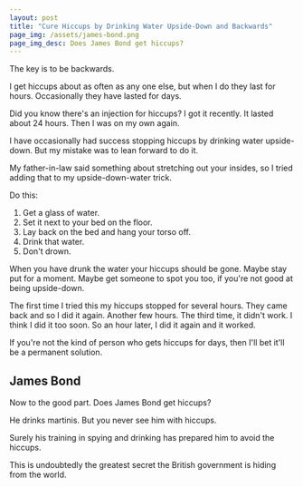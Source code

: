 ```yaml
---
layout: post
title: "Cure Hiccups by Drinking Water Upside-Down and Backwards"
page_img: /assets/james-bond.png
page_img_desc: Does James Bond get hiccups?
---
```


The key is to be backwards.

I get hiccups about as often as any one else, but when I do they last for hours. Occasionally they have lasted for days.

Did you know there's an injection for hiccups? I got it recently. It lasted about 24 hours. Then I was on my own again.

I have occasionally had success stopping hiccups by drinking water upside-down. But my mistake was to lean forward to do it.

My father-in-law said something about stretching out your insides, so I tried adding that to my upside-down-water trick.

Do this:

1. Get a glass of water. 
2. Set it next to your bed on the floor. 
3. Lay back on the bed and hang your torso off. 
4. Drink that water. 
5. Don't drown.

When you have drunk the water your hiccups should be gone. Maybe stay put for a moment. Maybe get someone to spot you too, if you're not good at being upside-down.

The first time I tried this my hiccups stopped for several hours. They came back and so I did it again. Another few hours. The third time, it didn't work. I think I did it too soon. So an hour later, I did it again and it worked.

If you're not the kind of person who gets hiccups for days, then I'll bet it'll be a permanent solution.

## James Bond

Now to the good part. Does James Bond get hiccups?

He drinks martinis. But you never see him with hiccups.

Surely his training in spying and drinking has prepared him to avoid the hiccups.

This is undoubtedly the greatest secret the British government is hiding from the world.
